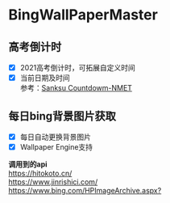 # BingWallPaperMaster

## 高考倒计时

* [x] 2021高考倒计时，可拓展自定义时间  
* [x] 当前日期及时间  
参考：[Sanksu Countdowm-NMET](https://github.com/Sanksu/Countdowm-NMET)

## 每日bing背景图片获取

* [x] 每日自动更换背景图片
* [x] Wallpaper Engine支持

**调用到的api**  
<https://hitokoto.cn/>  
<https://www.jinrishici.com/>  
<https://www.bing.com/HPImageArchive.aspx?>
